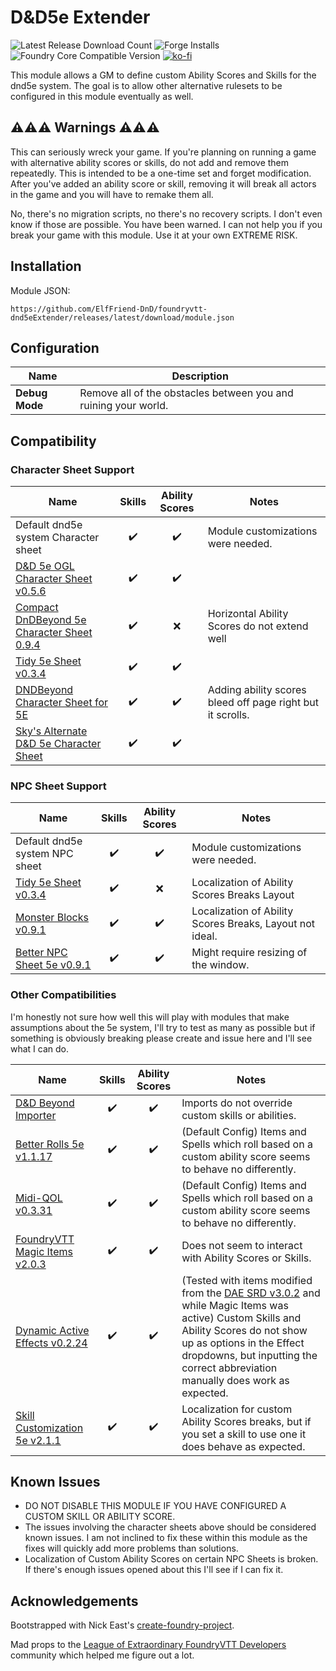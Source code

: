 # D&D5e Extender

![Latest Release Download Count](https://img.shields.io/badge/dynamic/json?label=Downloads@latest&query=assets%5B1%5D.download_count&url=https%3A%2F%2Fapi.github.com%2Frepos%2FElfFriend-DnD%2Ffoundryvtt-dnd5eExtender%2Freleases%2Flatest)
![Forge Installs](https://img.shields.io/badge/dynamic/json?label=Forge%20Installs&query=package.installs&suffix=%25&url=https%3A%2F%2Fforge-vtt.com%2Fapi%2Fbazaar%2Fpackage%2Fdnd5e-extender&colorB=4aa94a)
![Foundry Core Compatible Version](https://img.shields.io/badge/dynamic/json.svg?url=https%3A%2F%2Fraw.githubusercontent.com%2FElfFriend-DnD%2Ffoundryvtt-dnd5eExtender%2Fmain%2Fsrc%2Fmodule.json&label=Foundry%20Version&query=$.compatibleCoreVersion&colorB=orange)
[![ko-fi](https://img.shields.io/badge/-buy%20me%20a%20coke-%23FF5E5B)](https://ko-fi.com/elffriend)


This module allows a GM to define custom Ability Scores and Skills for the dnd5e system. The goal is to allow other alternative rulesets to be configured in this module eventually as well.

## ⚠️⚠️⚠️ Warnings ⚠️⚠️⚠️

This can seriously wreck your game. If you're planning on running a game with alternative ability scores or skills, do not add and remove them repeatedly. This is intended to be a one-time set and forget modification. After you've added an ability score or skill, removing it will break all actors in the game and you will have to remake them all.

No, there's no migration scripts, no there's no recovery scripts. I don't even know if those are possible. You have been warned. I can not help you if you break your game with this module. Use it at your own EXTREME RISK.

## Installation

Module JSON:

```
https://github.com/ElfFriend-DnD/foundryvtt-dnd5eExtender/releases/latest/download/module.json
```

## Configuration

| **Name**       | Description                                                     |
| -------------- | --------------------------------------------------------------- |
| **Debug Mode** | Remove all of the obstacles between you and ruining your world. |


## Compatibility

### Character Sheet Support
| **Name**                                                                                                       |       Skills       |   Ability Scores   | Notes                                                      |
| -------------------------------------------------------------------------------------------------------------- | :----------------: | :----------------: | ---------------------------------------------------------- |
| Default dnd5e system Character sheet                                                                           | :heavy_check_mark: | :heavy_check_mark: | Module customizations were needed.                         |
| [D&D 5e OGL Character Sheet v0.5.6](https://github.com/ElfFriend-DnD/foundryvtt-5eOGLCharacterSheet)           | :heavy_check_mark: | :heavy_check_mark: |                                                            |
| [Compact DnDBeyond 5e Character Sheet 0.9.4](https://github.com/ElfFriend-DnD/foundryvtt-compactBeyond5eSheet) | :heavy_check_mark: |        :x:         | Horizontal Ability Scores do not extend well               |
| [Tidy 5e Sheet v0.3.4](https://github.com/sdenec/tidy5e-sheet)                                                 | :heavy_check_mark: | :heavy_check_mark: |                                                            |
| [DNDBeyond Character Sheet for 5E](https://gitlab.com/riccisi/foundryvtt-magic-items)                          | :heavy_check_mark: | :heavy_check_mark: | Adding ability scores bleed off page right but it scrolls. |
| [Sky's Alternate D&D 5e Character Sheet](https://github.com/Sky-Captain-13/foundry/tree/master/alt5e)          | :heavy_check_mark: | :heavy_check_mark: |                                                            |

### NPC Sheet Support
| **Name**                                                                  |       Skills       |   Ability Scores   | Notes                                                    |
| ------------------------------------------------------------------------- | :----------------: | :----------------: | -------------------------------------------------------- |
| Default dnd5e system NPC sheet                                            | :heavy_check_mark: | :heavy_check_mark: | Module customizations were needed.                       |
| [Tidy 5e Sheet v0.3.4](https://github.com/sdenec/tidy5e-sheet)            | :heavy_check_mark: |        :x:         | Localization of Ability Scores Breaks Layout             |
| [Monster Blocks v0.9.1](https://github.com/syl3r86/BetterNPCSheet5e)      | :heavy_check_mark: | :heavy_check_mark: | Localization of Ability Scores Breaks, Layout not ideal. |
| [Better NPC Sheet 5e v0.9.1](https://github.com/syl3r86/BetterNPCSheet5e) | :heavy_check_mark: | :heavy_check_mark: | Might require resizing of the window.                    |


### Other Compatibilities

I'm honestly not sure how well this will play with modules that make assumptions about the 5e system, I'll try to test as many as possible but if something is obviously breaking please create and issue here and I'll see what I can do.

| **Name**                                                                                    |       Skills       |   Ability Scores   | Notes                                                                                                                                                                                                                                                                                               |
| ------------------------------------------------------------------------------------------- | :----------------: | :----------------: | --------------------------------------------------------------------------------------------------------------------------------------------------------------------------------------------------------------------------------------------------------------------------------------------------- |
| [D&D Beyond Importer](https://github.com/mrprimate/ddb-importer)                            | :heavy_check_mark: | :heavy_check_mark: | Imports do not override custom skills or abilities.                                                                                                                                                                                                                                                 |
| [Better Rolls 5e v1.1.17](https://github.com/RedReign/FoundryVTT-BetterRolls5e)             | :heavy_check_mark: | :heavy_check_mark: | (Default Config) Items and Spells which roll based on a custom ability score seems to behave no differently.                                                                                                                                                                                        |
| [Midi-QOL v0.3.31](https://gitlab.com/tposney/midi-qol)                                     | :heavy_check_mark: | :heavy_check_mark: | (Default Config) Items and Spells which roll based on a custom ability score seems to behave no differently.                                                                                                                                                                                        |
| [FoundryVTT Magic Items v2.0.3](https://gitlab.com/riccisi/foundryvtt-magic-items)          | :heavy_check_mark: | :heavy_check_mark: | Does not seem to interact with Ability Scores or Skills.                                                                                                                                                                                                                                            |
| [Dynamic Active Effects v0.2.24](https://gitlab.com/tposney/dae)                            | :heavy_check_mark: | :heavy_check_mark: | (Tested with items modified from the [DAE SRD v3.0.2](https://github.com/kandashi/Dynamic-Effects-SRD) and while Magic Items was active) Custom Skills and Ability Scores do not show up as options in the Effect dropdowns, but inputting the correct abbreviation manually does work as expected. |
| [Skill Customization 5e v2.1.1](https://github.com/schultzcole/FVTT-Skill-Customization-5e) | :heavy_check_mark: | :heavy_check_mark: | Localization for custom Ability Scores breaks, but if you set a skill to use one it does behave as expected.                                                                                                                                                                                        |

## Known Issues

- DO NOT DISABLE THIS MODULE IF YOU HAVE CONFIGURED A CUSTOM SKILL OR ABILITY SCORE.
- The issues involving the character sheets above should be considered known issues. I am not inclined to fix these within this module as the fixes will quickly add more problems than solutions.
- Localization of Custom Ability Scores on certain NPC Sheets is broken. If there's enough issues opened about this I'll see if I can fix it.

## Acknowledgements

Bootstrapped with Nick East's [create-foundry-project](https://gitlab.com/foundry-projects/foundry-pc/create-foundry-project).

Mad props to the [League of Extraordinary FoundryVTT Developers](https://forums.forge-vtt.com/c/package-development/11) community which helped me figure out a lot.
